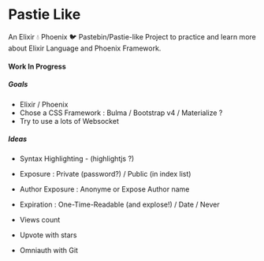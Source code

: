 # Pastie Like
An Elixir 💧  Phoenix 🐦  Pastebin/Pastie-like Project to practice and learn more about Elixir Language and Phoenix Framework.

#### Work In Progress

##### Goals

- Elixir / Phoenix
- Chose a CSS Framework : Bulma / Bootstrap v4 / Materialize ?
- Try to use a lots of Websocket

##### Ideas

- Syntax Highlighting - (highlightjs ?)
- Exposure : Private (password?) / Public (in index list)
- Author Exposure : Anonyme or Expose Author name
- Expiration : One-Time-Readable (and explose!) / Date / Never
- Views count
- Upvote with stars

- Omniauth with Git

